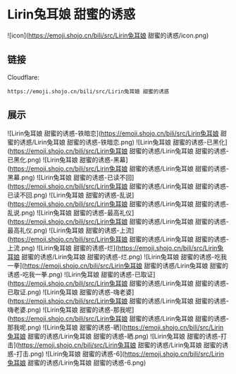 # Lirin兔耳娘 甜蜜的诱惑
![icon](https://emoji.shojo.cn/bili/src/Lirin兔耳娘 甜蜜的诱惑/icon.png)
## 链接
Cloudflare:
```
https://emoji.shojo.cn/bili/src/Lirin兔耳娘 甜蜜的诱惑
```
## 展示
![Lirin兔耳娘 甜蜜的诱惑-铁暗恋](https://emoji.shojo.cn/bili/src/Lirin兔耳娘 甜蜜的诱惑/Lirin兔耳娘 甜蜜的诱惑-铁暗恋.png)
![Lirin兔耳娘 甜蜜的诱惑-已黑化](https://emoji.shojo.cn/bili/src/Lirin兔耳娘 甜蜜的诱惑/Lirin兔耳娘 甜蜜的诱惑-已黑化.png)
![Lirin兔耳娘 甜蜜的诱惑-黑幕](https://emoji.shojo.cn/bili/src/Lirin兔耳娘 甜蜜的诱惑/Lirin兔耳娘 甜蜜的诱惑-黑幕.png)
![Lirin兔耳娘 甜蜜的诱惑-已读不回](https://emoji.shojo.cn/bili/src/Lirin兔耳娘 甜蜜的诱惑/Lirin兔耳娘 甜蜜的诱惑-已读不回.png)
![Lirin兔耳娘 甜蜜的诱惑-乱说](https://emoji.shojo.cn/bili/src/Lirin兔耳娘 甜蜜的诱惑/Lirin兔耳娘 甜蜜的诱惑-乱说.png)
![Lirin兔耳娘 甜蜜的诱惑-最高礼仪](https://emoji.shojo.cn/bili/src/Lirin兔耳娘 甜蜜的诱惑/Lirin兔耳娘 甜蜜的诱惑-最高礼仪.png)
![Lirin兔耳娘 甜蜜的诱惑-上流](https://emoji.shojo.cn/bili/src/Lirin兔耳娘 甜蜜的诱惑/Lirin兔耳娘 甜蜜的诱惑-上流.png)
![Lirin兔耳娘 甜蜜的诱惑-烂](https://emoji.shojo.cn/bili/src/Lirin兔耳娘 甜蜜的诱惑/Lirin兔耳娘 甜蜜的诱惑-烂.png)
![Lirin兔耳娘 甜蜜的诱惑-吃我一拳](https://emoji.shojo.cn/bili/src/Lirin兔耳娘 甜蜜的诱惑/Lirin兔耳娘 甜蜜的诱惑-吃我一拳.png)
![Lirin兔耳娘 甜蜜的诱惑-已取证](https://emoji.shojo.cn/bili/src/Lirin兔耳娘 甜蜜的诱惑/Lirin兔耳娘 甜蜜的诱惑-已取证.png)
![Lirin兔耳娘 甜蜜的诱惑-嗨老婆](https://emoji.shojo.cn/bili/src/Lirin兔耳娘 甜蜜的诱惑/Lirin兔耳娘 甜蜜的诱惑-嗨老婆.png)
![Lirin兔耳娘 甜蜜的诱惑-那我呢](https://emoji.shojo.cn/bili/src/Lirin兔耳娘 甜蜜的诱惑/Lirin兔耳娘 甜蜜的诱惑-那我呢.png)
![Lirin兔耳娘 甜蜜的诱惑-晒](https://emoji.shojo.cn/bili/src/Lirin兔耳娘 甜蜜的诱惑/Lirin兔耳娘 甜蜜的诱惑-晒.png)
![Lirin兔耳娘 甜蜜的诱惑-打击](https://emoji.shojo.cn/bili/src/Lirin兔耳娘 甜蜜的诱惑/Lirin兔耳娘 甜蜜的诱惑-打击.png)
![Lirin兔耳娘 甜蜜的诱惑-6](https://emoji.shojo.cn/bili/src/Lirin兔耳娘 甜蜜的诱惑/Lirin兔耳娘 甜蜜的诱惑-6.png)
